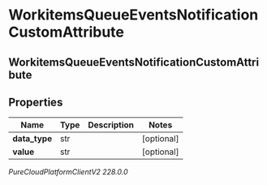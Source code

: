 # WorkitemsQueueEventsNotificationCustomAttribute

## WorkitemsQueueEventsNotificationCustomAttribute

## Properties

|Name | Type | Description | Notes|
|------------ | ------------- | ------------- | -------------|
| **data_type** | str |  | [optional] |
| **value** | str |  | [optional] |



_PureCloudPlatformClientV2 228.0.0_
